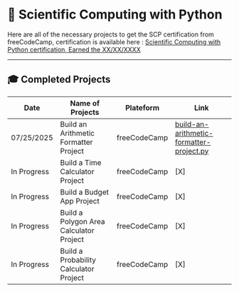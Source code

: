 # 📜 Scientific Computing with Python

Here are all of the necessary projects to get the SCP certification from freeCodeCamp, certification is available here : [Scientific Computing with Python certification, Earned the XX/XX/XXXX]()

---

## 🎓 Completed Projects

| Date          | Name of Projects                          | Plateform          | Link                                        |
|---------------|-------------------------------------------|--------------------|---------------------------------------------|
| 07/25/2025    | Build an Arithmetic Formatter Project     | freeCodeCamp       | [build-an-arithmetic-formatter-project.py](https://github.com/Jinzug/certifications/blob/main/freeCodeCamp/Scientific%20Computing%20with%20Python/build-an-arithmetic-formatter-project.py)|
| In Progress   | Build a Time Calculator Project           | freeCodeCamp       | [X]                                         |
| In Progress   | Build a Budget App Project                | freeCodeCamp       | [X]                                         |
| In Progress   | Build a Polygon Area Calculator Project   | freeCodeCamp       | [X]                                         |
| In Progress   | Build a Probability Calculator Project    | freeCodeCamp       | [X]                                         |